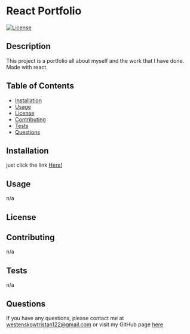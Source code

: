 # React Portfolio

[![License]()]()

## Description

This project is a portfolio all about myself and the work that I have done. Made with react.

## Table of Contents

- [Installation](#installation)
- [Usage](#usage)
- [License](#license)
- [Contributing](#contributing)
- [Tests](#tests)
- [Questions](#questions)

## Installation

just click the link <a href="https://mysterious-thicket-53974.herokuapp.com/" target="_blank">Here!</a>

## Usage

n/a

## License

## Contributing

n/a

## Tests

n/a

## Questions

If you have any questions, please contact me at [westenskowtristan122@gmail.com](mailto:westenskowtristan122@gmail.com) or visit my GitHub page [here](https://github.com/WestenskowTristan/)
